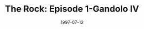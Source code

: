 ---
mission_id: rock
slug: "the-rock-episode-1-gandolo-iv"
editorsChoice:
title: "The Rock: Episode 1-Gandolo IV"
authors: 
    - "Clayton Cameron"
date: 1997-07-12
filename: "/missions/rock.zip"
description: "Joruus C'baoth has defected from Grand Admiral Thrawn, along with two divisions of Thrawn's troops. These are no ordinary troops though. The two divisions consist of specially trained stormtroopers, officers, and even a few Dark Jedi. Your mission is to infiltrate C'baoth's base on Gandolo IV, and find proof of a weapons system that C'baoth has found."
cover: "rock1.png"
levelReplaced:	SECBASE
difficulty: yes
bm:	yes
fme: yes
wax: yes
three_do: yes
voc: yes
gmd: no
vue: yes
lfd: yes
base: "New level from scratch" 
editors: "WDFUSE 2.00 - 2.50"

---